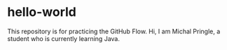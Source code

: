 # hello-world
This repository is for practicing the GitHub Flow.
Hi, I am Michal Pringle, a student who is currently learning Java. 
